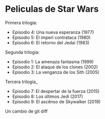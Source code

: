 # Peliculas de Star Wars

Primera trilogía:
* Episodio 4: Una nueva esperanza (1977)
* Episodio 5: El imperi contrataca (1980)
* Episodio 6: El retorno del Jedai (1983)

Segunda trilogia:
* Episodio 1: La amenaza fantasma (1999)
* Episodio 2: El ataque de los clones (2002)
* Episodio 3: La venganza de los Sith (2005)

Tercera trilogía_
* Episodio 7: El despertar de la fuerza (2015)
* Episodio 8: Los últimos Jedi (2017)
* Episodio 9: El ascênso de Skywalker (2019)

Un cambio de git diff
